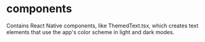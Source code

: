 # components

Contains React Native components, like ThemedText.tsx, which creates text elements that use the app's color scheme in light and dark modes.